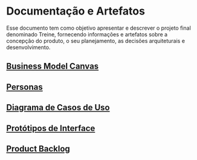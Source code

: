 # Documentação e Artefatos

Esse documento tem como objetivo apresentar e descrever o projeto final denominado Treine, fornecendo informações e artefatos sobre a concepção do produto, o seu planejamento, as decisões arquiteturais e desenvolvimento.

## [Business Model Canvas](bmc-do-produto.md)

## [Personas](personas.md)

## [Diagrama de Casos de Uso](diagrama-casos-de-uso.md)

## [Protótipos de Interface](prototipo-interface.md)

## [Product Backlog](product-backlog.md)



